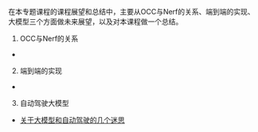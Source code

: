 <!--
 * @Author: Charmve yidazhang1@gmail.com
 * @Date: 2023-10-10 10:49:13
 * @LastEditors: Charmve yidazhang1@gmail.com
 * @LastEditTime: 2023-10-10 10:53:07
 * @FilePath: /OccNet-Course/Chapter06-课程展望与总结/README.md
 * @Version: 1.0.1
 * @Blogs: charmve.blog.csdn.net
 * @GitHub: https://github.com/Charmve
 * @Description: 
 * 
 * Copyright (c) 2023 by Charmve, All Rights Reserved. 
 * Licensed under the MIT License.
-->

在本专题课程的课程展望和总结中，主要从OCC与Nerf的关系、端到端的实现、大模型三个方面做未来展望，以及对本课程做一个总结。

1. OCC与Nerf的关系

- []()

2. 端到端的实现

- []()

3. 自动驾驶大模型

- [关于大模型和自动驾驶的几个迷思](关于大模型和自动驾驶的几个迷思.md)